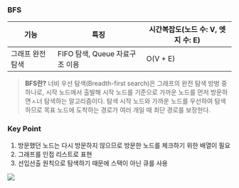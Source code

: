 ### BFS

| <center>기능</center> | <center>특징</center>          | <center>시간복잡도(노드 수: V, 엣지 수: E)</center> |
| :-------------------- | :----------------------------- | :-------------------------------------------------- |
| 그래프 완전 탐색      | FIFO 탐색, Queue 자료구조 이용 | O(V + E)                                            |

> **BFS란?**
> 너비 우선 탐색(Breadth-first search)은 그래프의 완전 탐색 방벙 중 하나로, 시작 노드에서 출발해 시작 노드를 기준으로 가까운 노드를 먼저 방문하면ㅅ너 탐색하는 알고리즘이다.
> 탐색 시작 노드와 가까운 노드를 우선하여 탐색하므로 목표 노드에 도착하는 경로가 여러 개일 때 최단 경로를 보장한다.

### Key Point

1. 방문했던 노드는 다시 방문하지 않으므로 방문한 노드를 체크하기 위한 배열이 필요
2. 그래프를 인접 리스트로 표현
3. 선입선출 원칙으로 탐색하기 때문에 스택이 아닌 큐를 사용

![](https://velog.velcdn.com/images/leech98/post/e3235a56-3fe1-4f62-b2e7-329bd3cf5818/image.gif)

